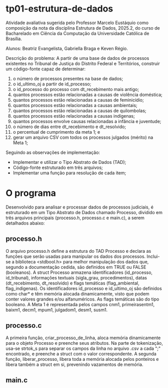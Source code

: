# tp01-estrutura-de-dados
Atividade avaliativa sugerida pelo Professor Marcelo Eustáquio como composição da nota da disciplina Estrutura de Dados, 2025.2, do curso de Bacharelado em Ciência da Computação da Universidade Católica de Brasília.

Alunos: Beatriz Evangelista, Gabriella Braga e Keven Régio.

Descrição do problema:
A partir de uma base de dados de processos existentes no Tribunal de Justiça do Distrito Federal e Territórios, construir um código-fonte capaz de determinar:
1. o número de processos presentes na base de dados;
2. o id_ultimo_oj a partir de id_processo;
3. o id_processo do processo com dt_recebimento mais antigo;
4. quantos processos estão relacionadas a causas de violência doméstica;
5. quantos processos estão relacionadas a causas de feminicídio;
6. quantos processos estão relacionadas a causas ambientais;
7. quantos processos estão relacionadas a causas de quilombolas;
8. quantos processos estão relacionadas a causas indígenas;
9. quantos processos envolve causas relacionadas a infância e juventude;
10. o número de dias entre dt_recebimento e dt_resolvido;
11. o percentual de cumprimento da meta 1; e
12. gerar um arquivo CSV com todos os processos julgados (mérito) na Meta 1;

Seguindo as observações de implementação:
- Implementar e utilizar o Tipo Abstrato de Dados (TAD);
- Código-fonte estruturado em três arquivos;
- Implementar uma função para resolução de cada item;

# O programa
Desenvolvido para analisar e processar dados de processos judiciais, é estruturado em um Tipo Abstrato de Dados chamado Processo, dividido em três arquivos principais (processo.h, processo.c e main.c), a serem detalhados abaixo:

## processo.h
O arquivo processo.h define a estrutura do TAD Processo e declara as funções que serão usadas para manipular os dados dos processos.
Inclui-se a biblioteca <stdbool.h> para melhor manipulação dos dados que, segundo a documentação cedida, são definidos em TRUE ou FALSE (booleanos).
A struct Processo armazena identificadores (id_processo, id_tribunal), informações textuais (sigla_grau, procedimentos), datas (dt_recebimento, dt_resolvido) e flags temáticas (flag_ambiental, flag_indigenas). Os identificadores id_processo e id_ultimo_oj são definidos como char* e têm memória alocada dinamicamente, visto que podem conter valores grandes e/ou alfanuméricos.
As flags temáticas são do tipo booleano.
A Meta 1 é representada pelos campos cnm1, primeirasentm1, baixm1, decm1, mpum1, julgadom1, desm1, susm1.

## processo.c
A primeira função, criar_processo_de_linha, aloca memória dinamicamente para o objeto Processo e preenche seus atributos.
Na parte de tokenização, usa-se strtok_s para separar os campos da linha no arquivo .csv a cada ";" encontrado, e preenche a struct com o valor correspondente.
A segunda função, liberar_processo, libera toda a memória alocada pelos ponteiros e libera também a struct em si, prevenindo vazamentos de memória.

## main.c
